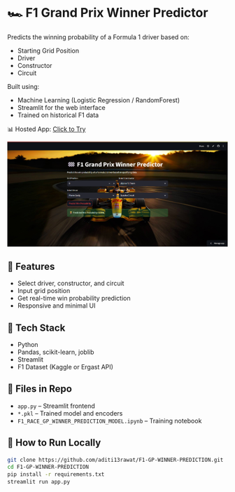 # 🏎️ F1 Grand Prix Winner Predictor

Predicts the winning probability of a Formula 1 driver based on:
- Starting Grid Position
- Driver
- Constructor
- Circuit

Built using:
- Machine Learning (Logistic Regression / RandomForest)
- Streamlit for the web interface
- Trained on historical F1 data

📊 Hosted App: [Click to Try](https://f1-gp-winner-prediction-djzt473yszdysp6ac85e8r.streamlit.app/)

![App Screenshot](./f1.png)


## 🚀 Features
- Select driver, constructor, and circuit
- Input grid position
- Get real-time win probability prediction
- Responsive and minimal UI

## 🧠 Tech Stack
- Python
- Pandas, scikit-learn, joblib
- Streamlit
- F1 Dataset (Kaggle or Ergast API)

## 📂 Files in Repo
- `app.py` – Streamlit frontend
- `*.pkl` – Trained model and encoders
- `F1_RACE_GP_WINNER_PREDICTION_MODEL.ipynb` – Training notebook

## 📌 How to Run Locally
```bash
git clone https://github.com/aditi13rawat/F1-GP-WINNER-PREDICTION.git
cd F1-GP-WINNER-PREDICTION
pip install -r requirements.txt
streamlit run app.py
